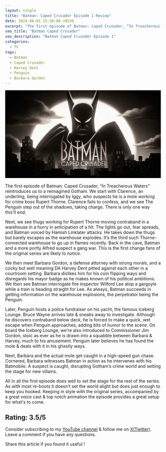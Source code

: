 ```yaml
---
layout: single
title: "Batman: Caped Crusader Episode 1 Review"
date: 2024-08-01 15:30:00 +0530
excerpt: "The first episode of Batman: Caped Crusader, “In Treacherous Waters” reintroduces us to a reimagined Gotham."
seo_title: "Batman Caped Crusader"
seo_description: "Batman Caped Crusader Episode 1"
categories:
  - TV
tags:
  - Batman
  - Caped Crusader
  - Harvey Dent
  - Penguin
  - Barbara Gordon
---
```


![image](/assets/images/batman-caped-crusader/batman-cc.png)

The first episode of Batman: Caped Crusader, “In Treacherous Waters” reintroduces us to a reimagined Gotham. We start with Clarence, an underling, being interrogated by Iggy, who suspects he is a mole working for crime boss Rupert Thorne. Clarence fails to confess, and we see The Penguin step out of the shadows, taking charge. There is only one way this'll end.

Next, we see thugs working for Rupert Thorne moving contraband in a warehouse in a hurry in anticipation of a hit. The lights go out, fear spreads, and Batman voiced by Hamish Linklater attacks. He takes down the thugs but barely escapes as the warehouse explodes. It’s the third such Thorne-connected warehouse to go up in flames recently. Back in the cave, Batman and a more portly Alfred suspect a gang war. This is the first change fans of the original series are likely to notice. 

We then meet Barbara Gordon, a defense attorney with strong morals, and a cocky but well meaning DA Harvey Dent pitted against each other in a courtroom setting. Barbara dislikes him for his coin flipping ways and disregards his mayor badge as he makes known of his political ambitions. We then see Batman interrogate fire inspector Wilford Lee atop a gargoyle while a train is heading straight for Lee. As always, Batman succeeds in getting information on the warehouse explosions, the perpetrator being the Penguin.

Later, Penguin hosts a police fundraiser on his yacht, the famous Iceberg Lounge. Bruce Wayne arrives late & sneaks away to investigate. Although he discovers contraband below deck, he is forced to make a quick, wet escape when Penguin approaches, adding bits of humor to the scene. On board the Iceberg Lounge, we're also introduced to Commissioner Jim Gordon, stoic as ever as he is drawn into a squabble between Barbara & Harvey, much to his amusement. Penguin later believes he has found the mole & deals with it in his ghastly ways.

Next, Barbara and the actual mole get caught in a high-speed gun chase. Cornered, Barbara witnesses Batman in action as he intervenes with his Batmobile. A suspect is caught, disrupting Gotham’s crime world and setting the stage for new villains.

All in all the first episode does well to set the stage for the rest of the series. As with most re-boots it doesn't set the world alight but does just enough to keep you hooked. Keeping in style with the original series, accompanied by a great voice cast & top notch animation the episode provides a great setup for what's to come.

Rating: 3.5/5
---
Consider subscribing to my [YouTube channel](https://www.youtube.com/@swiftodyssey?sub_confirmation=1) & follow me on [X(Twitter)](https://twitter.com/swift_odyssey). Leave a comment if you have any questions. 

Share this article if you found it useful !
